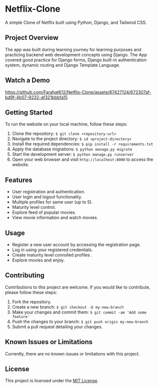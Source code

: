 # Netflix-Clone

A simple Clone of Netflix built using Python, Django, and Tailwind CSS. 


## Project Overview

The app was built during learning journey for learning purposes and practicing backend web development concepts using Django.
The App covered good practice for Django forms, Django built-in authentication system, dynamic routing and Django Template Language.

## Watch a Demo

https://github.com/Farahat612/Netflix-Clone/assets/67427124/672307af-bd9f-4b07-9232-af321bbbfa15



## Getting Started

To run the website on your local machine, follow these steps:

1. Clone the repository: `$ git clone <repository-url>`
2. Navigate to the project directory: `$ cd <project-directory>`
3. Install the required dependencies: `$ pip install -r requirements.txt`
4. Apply the database migrations: `$ python manage.py migrate`
5. Start the development server: `$ python manage.py runserver`
6. Open your web browser and visit `http://localhost:8000` to access the website.


## Features

- User registration and authentication.
- User login and logout functionality.
- Multiple profiles for same user (up to 5).
- Maturity level control.
- Explore feed of popular movies.
- View movie information and watch movies.


## Usage

- Register a new user account by accessing the registration page.
- Log in using your registered credentials.
- Create maturity level conrolled profiles .
- Explore movies and enjoy.

## Contributing

Contributions to this project are welcome. If you would like to contribute, please follow these steps:

1. Fork the repository.
2. Create a new branch: `$ git checkout -b my-new-branch`
3. Make your changes and commit them: `$ git commit -am 'Add some feature'`
4. Push the changes to your branch: `$ git push origin my-new-branch`
5. Submit a pull request detailing your changes.

## Known Issues or Limitations

Currently, there are no known issues or limitations with this project.

## License

This project is licensed under the [MIT License](LICENSE).
